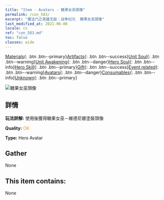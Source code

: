 ```yaml
---
title: "Item - Avatars - 糖果女巫頭像"
permalink: /con_583/
excerpt: "魔法门之英雄无敌：战争纪元  糖果女巫頭像"
last_modified_at: 2021-06-08
locale: cn
ref: "con_583.md"
toc: false
classes: wide
---
```

 [Materials](/ItemsCN/){: .btn .btn--primary}[Artifacts](/ItemsCN/Artifacts/){: .btn .btn--success}[Unit Soul](/ItemsCN/UnitSoul/){: .btn .btn--warning}[Unit Awakening](/ItemsCN/UnitAwakening/){: .btn .btn--danger}[Hero Soul](/ItemsCN/HeroSoul/){: .btn .btn--info}[Hero Skill](/ItemsCN/HeroSkill/){: .btn .btn--primary}[Gift](/ItemsCN/Gift/){: .btn .btn--success}[Event related](/ItemsCN/Events/){: .btn .btn--warning}[Avatars](/ItemsCN/Avatars/){: .btn .btn--danger}[Consumables](/ItemsCN/Consumables/){: .btn .btn--info}[Unknown](/ItemsCN/Unknown/){: .btn .btn--primary}

 ![糖果女巫頭像](/images/h/h_Vidomina5.jpg)

## 詳情
 **玩法詳解:** 使用後獲得糖果女巫－維德尼娜塗裝頭像

 **Quality:** <span style="color: #FF8C00">OK</span>

 **Type:** Hero Avatar

## Gather

  None

## This item contains:

  None

